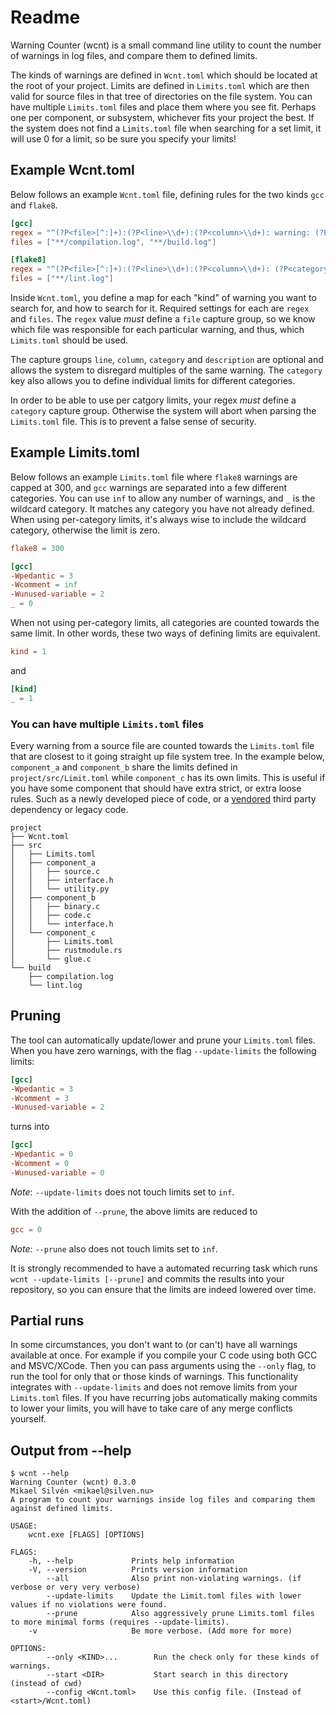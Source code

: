 # Readme
Warning Counter (wcnt) is a small command line utility to count the number of warnings in log files, and compare them to
defined limits.

The kinds of warnings are defined in `Wcnt.toml` which should be located at the root of your project.
Limits are defined in `Limits.toml` which are then valid for source files in that tree of directories
on the file system. You can have multiple `Limits.toml` files and place them where you see fit. Perhaps one
per component, or subsystem, whichever fits your project the best. If the system does not find a `Limits.toml` file
when searching for a set limit, it will use 0 for a limit, so be sure you specify your limits!

## Example Wcnt.toml
Below follows an example `Wcnt.toml` file, defining rules for the two kinds `gcc` and `flake8`.
```toml
[gcc]
regex = "^(?P<file>[^:]+):(?P<line>\\d+):(?P<column>\\d+): warning: (?P<description>.+) \\[(?P<category>.+)\\]"
files = ["**/compilation.log", "**/build.log"]

[flake8]
regex = "^(?P<file>[^:]+):(?P<line>\\d+):(?P<column>\\d+): (?P<category>[^\\s]+) (?P<description>.+)$"
files = ["**/lint.log"]
```

Inside `Wcnt.toml`, you define a map for each "kind" of warning you want to search for, and how to search for it.
Required settings for each are `regex` and `files`. The `regex` value *must* define a `file` capture group, so we know
which file was responsible for each particular warning, and thus, which `Limits.toml` should be used. 

The capture groups `line`, `column`, `category` and `description` are optional and allows the system to disregard
multiples of the same warning. The `category` key also allows you to define individual limits for different categories.

In order to be able to use per catgory limits, your regex *must* define a `category` capture group. Otherwise the system
will abort when parsing the `Limits.toml` file. This is to prevent a false sense of security.

## Example Limits.toml
Below follows an example `Limits.toml` file where `flake8` warnings are capped at 300, and `gcc` warnings are separated
into a few different categories. You can use `inf` to allow any number of warnings, and `_` is the wildcard category.
It matches any category you have not already defined. When using per-category limits, it's always wise to include the
wildcard category, otherwise the limit is zero.

```toml
flake8 = 300 

[gcc]
-Wpedantic = 3
-Wcomment = inf
-Wunused-variable = 2 
_ = 0
```
When not using per-category limits, all categories are counted towards the same limit. In other words, these two ways
of defining limits are equivalent.
```toml
kind = 1
```
and
```toml
[kind]
_ = 1
```

### You can have multiple `Limits.toml` files
Every warning from a source file are counted towards the `Limits.toml` file that are closest to it going straight up
file system tree. In the example below, `component_a` and `component_b` share the limits defined in
`project/src/Limit.toml` while `component_c` has its own limits. This is useful if you have some component that
should have extra strict, or extra loose rules. Such as a newly developed piece of code, or a [vendored](https://stackoverflow.com/questions/35109393/what-does-vendoring-mean-in-go)
third party dependency or legacy code.
```plain
project
├── Wcnt.toml
├── src
│   ├── Limits.toml
│   ├── component_a
│   │   ├── source.c
│   │   ├── interface.h
│   │   └── utility.py
│   ├── component_b
│   │   ├── binary.c
│   │   ├── code.c
│   │   └── interface.h
│   └── component_c
│       ├── Limits.toml
│       ├── rustmodule.rs
│       └── glue.c
└── build
    ├── compilation.log
    └── lint.log
```

## Pruning
The tool can automatically update/lower and prune your `Limits.toml` files.
When you have zero warnings, with the flag `--update-limits` the following limits:
```toml
[gcc]
-Wpedantic = 3
-Wcomment = 3
-Wunused-variable = 2
```
turns into
```toml
[gcc]
-Wpedantic = 0
-Wcomment = 0
-Wunused-variable = 0
```
*Note*: `--update-limits` does not touch limits set to `inf`.

With the addition of `--prune`, the above limits are reduced to
```toml
gcc = 0
```
*Note*: `--prune` also does not touch limits set to `inf`.

It is strongly recommended to have a automated recurring task which runs `wcnt --update-limits [--prune]` and commits
the results into your repository, so you can ensure that the limits are indeed lowered over time.

## Partial runs
In some circumstances, you don't want to (or can't) have all warnings available at once. For example if you compile
your C code using both GCC and MSVC/XCode. Then you can pass arguments using the  `--only` flag, to run the tool for
only that or those kinds of warnings. This functionality integrates with `--update-limits` and does not remove
limits from your `Limits.toml` files. If you have recurring jobs automatically making commits to lower your limits,
you will have to take care of any merge conflicts yourself.

## Output from --help
```plain
$ wcnt --help
Warning Counter (wcnt) 0.3.0
Mikael Silvén <mikael@silven.nu>
A program to count your warnings inside log files and comparing them against defined limits.

USAGE:
    wcnt.exe [FLAGS] [OPTIONS]

FLAGS:
    -h, --help             Prints help information
    -V, --version          Prints version information
        --all              Also print non-violating warnings. (if verbose or very very verbose)
        --update-limits    Update the Limit.toml files with lower values if no violations were found.
        --prune            Also aggressively prune Limits.toml files to more minimal forms (requires --update-limits).
    -v                     Be more verbose. (Add more for more)

OPTIONS:
        --only <KIND>...        Run the check only for these kinds of warnings.
        --start <DIR>           Start search in this directory (instead of cwd)
        --config <Wcnt.toml>    Use this config file. (Instead of <start>/Wcnt.toml)
```

